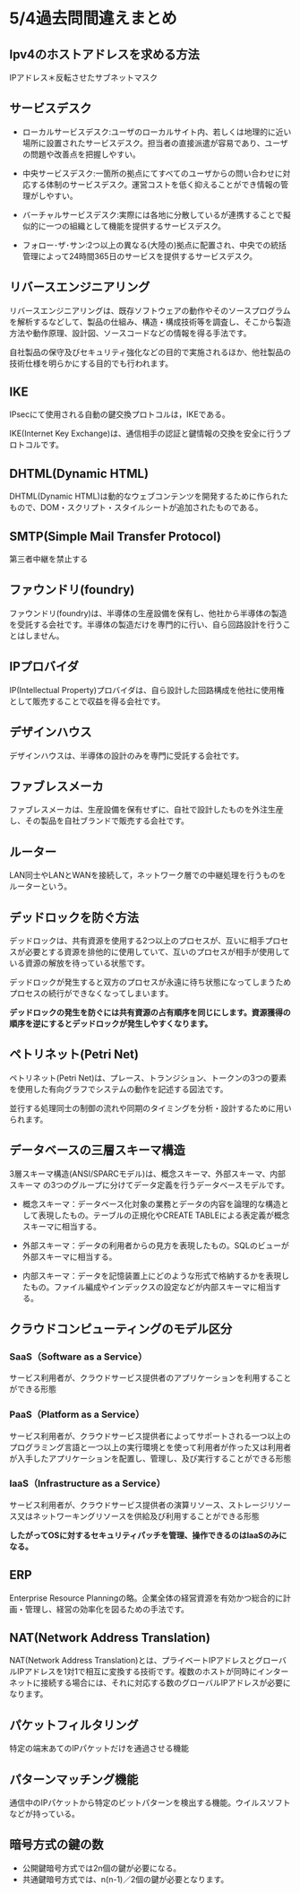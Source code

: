 # 5/4過去問間違えまとめ


## Ipv4のホストアドレスを求める方法

IPアドレス＊反転させたサブネットマスク

## サービスデスク

- ローカルサービスデスク:ユーザのローカルサイト内、若しくは地理的に近い場所に設置されたサービスデスク。担当者の直接派遣が容易であり、ユーザの問題や改善点を把握しやすい。

- 中央サービスデスク:一箇所の拠点にてすべてのユーザからの問い合わせに対応する体制のサービスデスク。運営コストを低く抑えることができ情報の管理がしやすい。
- バーチャルサービスデスク:実際には各地に分散しているが連携することで擬似的に一つの組織として機能を提供するサービスデスク。

- フォロー･ザ･サン:2つ以上の異なる(大陸の)拠点に配置され、中央での統括管理によって24時間365日のサービスを提供するサービスデスク。

## リバースエンジニアリング

リバースエンジニアリングは、既存ソフトウェアの動作やそのソースプログラムを解析するなどして、製品の仕組み、構造・構成技術等を調査し、そこから製造方法や動作原理、設計図、ソースコードなどの情報を得る手法です。

自社製品の保守及びセキュリティ強化などの目的で実施されるほか、他社製品の技術仕様を明らかにする目的でも行われます。

## IKE

IPsecにて使用される自動の鍵交換プロトコルは，IKEである。

IKE(Internet Key Exchange)は、通信相手の認証と鍵情報の交換を安全に行うプロトコルです。


## DHTML(Dynamic HTML)

DHTML(Dynamic HTML)は動的なウェブコンテンツを開発するために作られたもので、DOM・スクリプト・スタイルシートが追加されたものである。

## SMTP(Simple Mail Transfer Protocol)

第三者中継を禁止する

## ファウンドリ(foundry)

ファウンドリ(foundry)は、半導体の生産設備を保有し、他社から半導体の製造を受託する会社です。半導体の製造だけを専門的に行い、自ら回路設計を行うことはしません。

## IPプロバイダ

IP(Intellectual Property)プロバイダは、自ら設計した回路構成を他社に使用権として販売することで収益を得る会社です。

## デザインハウス

デザインハウスは、半導体の設計のみを専門に受託する会社です。

## ファブレスメーカ

ファブレスメーカは、生産設備を保有せずに、自社で設計したものを外注生産し、その製品を自社ブランドで販売する会社です。

## ルーター

LAN同士やLANとWANを接続して，ネットワーク層での中継処理を行うものをルーターという。

## デッドロックを防ぐ方法

デッドロックは、共有資源を使用する2つ以上のプロセスが、互いに相手プロセスが必要とする資源を排他的に使用していて、互いのプロセスが相手が使用している資源の解放を待っている状態です。

デッドロックが発生すると双方のプロセスが永遠に待ち状態になってしまうためプロセスの続行ができなくなってしまいます。


**デッドロックの発生を防ぐには共有資源の占有順序を同じにします。資源獲得の順序を逆にするとデッドロックが発生しやすくなります。** 

## ペトリネット(Petri Net)

ペトリネット(Petri Net)は、プレース、トランジション、トークンの3つの要素を使用した有向グラフでシステムの動作を記述する図法です。

並行する処理同士の制御の流れや同期のタイミングを分析・設計するために用いられます。

## データベースの三層スキーマ構造

3層スキーマ構造(ANSI/SPARCモデル)は、概念スキーマ、外部スキーマ、内部スキーマ の3つのグループに分けてデータ定義を行うデータベースモデルです。

- 概念スキーマ：データベース化対象の業務とデータの内容を論理的な構造として表現したもの。テーブルの正規化やCREATE TABLEによる表定義が概念スキーマに相当する。

- 外部スキーマ：データの利用者からの見方を表現したもの。SQLのビューが外部スキーマに相当する。

- 内部スキーマ：データを記憶装置上にどのような形式で格納するかを表現したもの。ファイル編成やインデックスの設定などが内部スキーマに相当する。

## クラウドコンピューティングのモデル区分

### SaaS（Software as a Service）

サービス利用者が、クラウドサービス提供者のアプリケーションを利用することができる形態

### PaaS（Platform as a Service）

サービス利用者が、クラウドサービス提供者によってサポートされる一つ以上のプログラミング言語と一つ以上の実行環境とを使って利用者が作った又は利用者が入手したアプリケーションを配置し、管理し、及び実行することができる形態

### IaaS（Infrastructure as a Service）

サービス利用者が、クラウドサービス提供者の演算リソース、ストレージリソース又はネットワーキングリソースを供給及び利用することができる形態


**したがってOSに対するセキュリティパッチを管理、操作できるのはIaaSのみになる。**

## ERP

Enterprise Resource Planningの略。企業全体の経営資源を有効かつ総合的に計画・管理し、経営の効率化を図るための手法です。

## NAT(Network Address Translation)

NAT(Network Address Translation)とは、プライベートIPアドレスとグローバルIPアドレスを1対1で相互に変換する技術です。複数のホストが同時にインターネットに接続する場合には、それに対応する数のグローバルIPアドレスが必要になります。

## パケットフィルタリング

特定の端末あてのIPパケットだけを通過させる機能

## パターンマッチング機能

通信中のIPパケットから特定のビットパターンを検出する機能。ウイルスソフトなどが持っている。


## 暗号方式の鍵の数

- 公開鍵暗号方式では2n個の鍵が必要になる。
- 共通鍵暗号方式では、n(n-1)／2個の鍵が必要となります。

